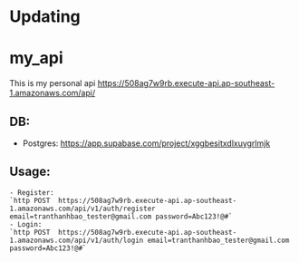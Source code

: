 # Updating
# my_api
This is my personal api
https://508ag7w9rb.execute-api.ap-southeast-1.amazonaws.com/api/


## DB:
- Postgres: https://app.supabase.com/project/xggbesitxdlxuygrlmjk


## Usage:
    - Register:
    `http POST  https://508ag7w9rb.execute-api.ap-southeast-1.amazonaws.com/api/v1/auth/register email=tranthanhbao_tester@gmail.com password=Abc123!@#`
    - Login:
    `http POST  https://508ag7w9rb.execute-api.ap-southeast-1.amazonaws.com/api/v1/auth/login email=tranthanhbao_tester@gmail.com password=Abc123!@#`